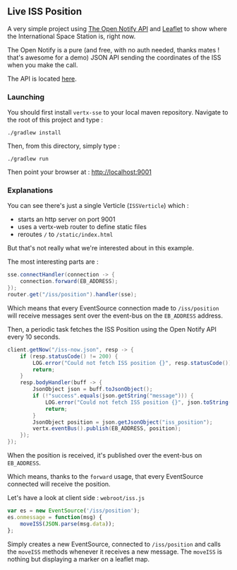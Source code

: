 ## Live ISS Position

A very simple project using [The Open Notify API](http://open-notify.org/Open-Notify-API/) and [Leaflet](http://leafletjs.com) to show where the International Space Station is, right now.


The Open Notify is a pure (and free, with no auth needed, thanks mates ! that's awesome for a demo) JSON API sending the coordinates of the ISS when you make the call.

The API is located [here](http://api.open-notify.org/iss-now.json).

### Launching

You should first install `vertx-sse` to your local maven repository. Navigate to the root of this project and type :

```
./gradlew install
```

Then, from this directory, simply type :

```
./gradlew run
```

Then point your browser at : [http://localhost:9001](http://localhost:9001)


### Explanations

You can see there's just a single Verticle (`ISSVerticle`) which : 
- starts an http server on port 9001
- uses a vertx-web router to define static files
- reroutes `/` to `/static/index.html`

But that's not really what we're interested about in this example.

The most interesting parts are : 

```java
sse.connectHandler(connection -> {
    connection.forward(EB_ADDRESS);
});
router.get("/iss/position").handler(sse);
```

Which means that every EventSource connection made to `/iss/position` will receive messages sent over the event-bus on the `EB_ADDRESS` address.

Then, a periodic task fetches the ISS Position using the Open Notify API every 10 seconds.

```java
client.getNow("/iss-now.json", resp -> {
    if (resp.statusCode() != 200) {
        LOG.error("Could not fetch ISS position {}", resp.statusCode());
        return;
    }
    resp.bodyHandler(buff -> {
        JsonObject json = buff.toJsonObject();
        if (!"success".equals(json.getString("message"))) {
            LOG.error("Could not fetch ISS position {}", json.toString());
            return;
        }
        JsonObject position = json.getJsonObject("iss_position");
        vertx.eventBus().publish(EB_ADDRESS, position);
    });
});
```

When the position is received, it's published over the event-bus on `EB_ADDRESS`.

Which means, thanks to the `forward` usage, that every EventSource connected will receive the position.

Let's have a look at client side : `webroot/iss.js`

```javascript
var es = new EventSource('/iss/position');
es.onmessage = function(msg) {
    moveISS(JSON.parse(msg.data));
};
```

Simply creates a new EventSource, connected to `/iss/position` and calls the `moveISS` methods whenever it receives a new message.
The `moveISS` is nothing but displaying a marker on a leaflet map.
